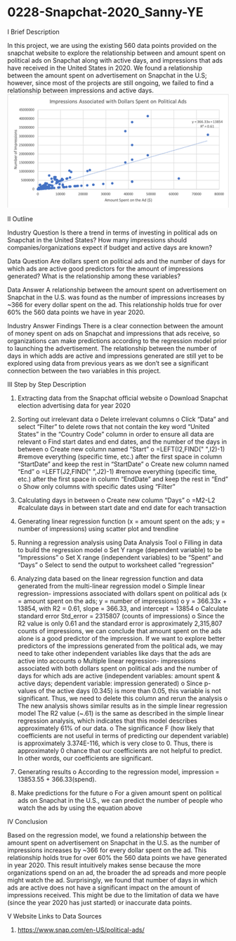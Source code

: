 # 0228-Snapchat-2020_Sanny-YE

I Brief Description 

In this project, we are using the existing 560 data points provided on the snapchat website to explore the relationship between and amount spent on political ads on Snapchat along with active days, and impressions that ads have received in the United States in 2020. We found a relationship between the amount spent on advertisement on Snapchat in the U.S; however, since most of the projects are still ongoing, we failed to find a relationship between impressions and active days. 
![image](Picture1.png)

II Outline 

Industry Question
Is there a trend in terms of investing in political ads on Snapchat in the United States? How many impressions should companies/organizations expect if budget and active days are known?

Data Question 
Are dollars spent on political ads and the number of days for which ads are active good predictors for the amount of impressions generated? What is the relationship among these variables?

Data Answer
A relationship between the amount spent on advertisement on Snapchat in the U.S. was found as the number of impressions increases by ~366 for every dollar spent on the ad. This relationship holds true for over 60% the 560 data points we have in year 2020.

Industry Answer Findings
There is a clear connection between the amount of money spent on ads on Snapchat and impressions that ads receive, so organizations can make predictions according to the regression model prior to launching the advertisement. The relationship between the number of days in which adds are active and impressions generated are still yet to be explored using data from previous years as we don’t see a significant connection between the two variables in this project.


III Step by Step Description
1.	Extracting data from the Snapchat official website
o	Download Snapchat election advertising data for year 2020

2.	Sorting out irrelevant data 
o	Delete irrelevant columns 
o	Click “Data” and select “Filter” to delete rows that not contain the key word “United States” in the “Country Code” column in order to ensure all data are relevant
o	Find start dates and end dates, and the number of the days in between
o	Create new column named “Start”
o	=LEFT(I2,FIND(" ",I2)-1) #remove everything (specific time, etc.) after the first space in column “StartDate” and keep the rest in “StartDate”
o	Create new column named “End”
o	=LEFT(J2,FIND(" ",J2)-1) #remove everything (specific time, etc.) after the first space in column “EndDate” and keep the rest in “End”
o	Show only columns with specific dates using “Filter”

3.	Calculating days in between
o	Create new column “Days”
o	=M2-L2 #calculate days in between start date and end date for each transaction

4.	Generating linear regression function (x = amount spent on the ads; y = number of impressions) using scatter plot and trendline

5.	Running a regression analysis using Data Analysis Tool
o	Filling in data to build the regression model
o	Set Y range (dependent variable) to be “Impressions”
o	Set X range (independent variables) to be “Spent” and “Days”
o	Select to send the output to worksheet called “regression”

6.	Analyzing data based on the linear regression function and data generated from the multi-linear regression model
o	Simple linear regression- impressions associated with dollars spent on political ads (x = amount spent on the ads; y = number of impressions)
o	y = 366.33x + 13854, with R2 = 0.61, slope = 366.33, and intercept = 13854
o	Calculate standard error Std_error = 2315807 (counts of impressions)
o	Since the R2 value is only 0.61 and the standard error is approximately 2,315,807 counts of impressions, we can conclude that amount spent on the ads alone is a good predictor of the impression. If we want to explore better predictors of the impressions generated from the political ads, we may need to take other independent variables like days that the ads are active into accounts
o	Multiple linear regression- impressions associated with both dollars spent on political ads and the number of days for which ads are active (independent variables: amount spent & active days; dependent variable: impression generated)
o	Since p-values of the active days (0.345) is more than 0.05, this variable is not significant. Thus, we need to delete this column and rerun the analysis
o	The new analysis shows similar results as in the simple linear regression model
    The R2 value (~.61) is the same as described in the simple linear regression analysis, which indicates that this model describes approximately 61% of our data.
o	The significance F (how likely that coefficients are not useful in terms of predicting our dependent variable) is approximately 3.374E-116, which is very close to 0. Thus, there is approximately 0 chance that our coefficients are not helpful to predict. In other words, our coefficients are significant.
  7.	Generating results
o	According to the regression model, impression = 13853.55 + 366.33(spend).
8.	Make predictions for the future 
o	For a given amount spent on political ads on Snapchat in the U.S., we can predict the number of people who watch the ads by using the equation above


IV Conclusion

Based on the regression model, we found a relationship between the amount spent on advertisement on Snapchat in the U.S. as the number of impressions increases by ~366 for every dollar spent on the ad. This relationship holds true for over 60% the 560 data points we have generated in year 2020. This result intuitively makes sense because the more organizations spend on an ad, the broader the ad spreads and more people might watch the ad. Surprisingly, we found that number of days in which ads are active does not have a significant impact on the amount of impressions received. This might be due to the limitation of data we have (since the year 2020 has just started) or inaccurate data points.


V Website Links to Data Sources

1)	https://www.snap.com/en-US/political-ads/
